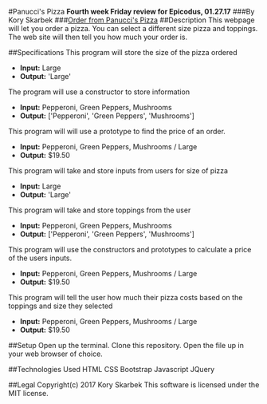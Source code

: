 #Panucci's Pizza
**Fourth week Friday review for Epicodus, 01.27.17**
###By Kory Skarbek
###[Order from Panucci's Pizza](skarski10.github.io/pizza-joint)
##Description
This webpage will let you order a pizza. You can select a different size pizza and toppings. The web site will then tell you how much your order is.

##Specifications
This program will store the size of the pizza ordered
* **Input:** Large
* **Output:** 'Large'

The program will use a constructor to store information
* **Input:** Pepperoni, Green Peppers, Mushrooms
* **Output:** ['Pepperoni', 'Green Peppers', 'Mushrooms']

This program will will use a prototype to find the price of an order.
* **Input:** Pepperoni, Green Peppers, Mushrooms / Large
* **Output:** $19.50

This program will take and store inputs from users for size of pizza
* **Input:** Large
* **Output:** 'Large'

This program will take and store toppings from the user
* **Input:** Pepperoni, Green Peppers, Mushrooms
* **Output:** ['Pepperoni', 'Green Peppers', 'Mushrooms']

This program will use the constructors and prototypes to calculate a price of the users inputs.
* **Input:** Pepperoni, Green Peppers, Mushrooms / Large
* **Output:** $19.50

This program will tell the user how much their pizza costs based on the toppings and size they selected
* **Input:** Pepperoni, Green Peppers, Mushrooms / Large
* **Output:** $19.50

##Setup
Open up the terminal.
Clone this repository.
Open the file up in your web browser of choice.

##Technologies Used
HTML
CSS
Bootstrap
Javascript
JQuery

##Legal
Copyright(c) 2017 Kory Skarbek
This software is licensed under the MIT license.
